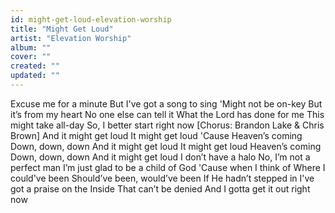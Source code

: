 ```yaml
---
id: might-get-loud-elevation-worship
title: "Might Get Loud"
artist: "Elevation Worship"
album: ""
cover: ""
created: ""
updated: ""
---
```


Excuse me for a minute
But I've got a song to sing
'Might not be on-key
But it’s from my heart
No one else can tell it
What the Lord has done for me
This might take all-day
So, I better start right now
[Chorus: Brandon Lake & Chris Brown]
And it might get loud
It might get loud
'Cause Heaven’s coming
Down, down, down
And it might get loud
It might get loud
Heaven’s coming
Down, down, down
And it might get loud
I don’t have a halo
No, I’m not a perfect man
I’m just glad to be a child of God
'Cause when I think of
Where I could've been
Should’ve been, would’ve been
If He hadn’t stepped in
I've got a praise on the Inside
That can’t be denied
And I gotta get it out right now